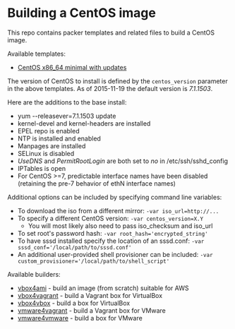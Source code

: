 Building a CentOS image
=======================

This repo contains packer templates and related files to build a CentOS image.

Available templates:

  * [CentOS x86_64 minimal with updates](centos-x86_64-updates.json)

The version of CentOS to install is defined by the `centos_version` parameter in the above templates. As of 2015-11-19 the default version is *7.1.1503*.

Here are the additions to the base install:

  * yum --releasever=7.1.1503 update
  * kernel-devel and kernel-headers are installed
  * EPEL repo is enabled
  * NTP is installed and enabled
  * Manpages are installed
  * SELinux is disabled
  * *UseDNS* and *PermitRootLogin* are both set to *no* in /etc/ssh/sshd_config
  * IPTables is open
  * For CentOS >=7, predictable interface names have been disabled (retaining the pre-7 behavior of ethN interface names)

Additional options can be included by specifying command line variables:

  * To download the iso from a different mirror: `-var iso_url=http://...`
  * To specify a different CentOS version: `-var centos_version=X.Y`
    * You will most likely also need to pass iso_checksum and iso_url
  * To set root's password hash: `-var root_hash='encrypted_string'`
  * To have sssd installed specify the location of an sssd.conf: `-var sssd_conf='/local/path/to/sssd.conf'`
  * An additional user-provided shell provisioner can be included: `-var custom_provisioner='/local/path/to/shell_script'`

Available builders:

  * [vbox4ami](AWS.md) - build an image (from scratch) suitable for AWS
  * [vbox4vagrant](VAGRANT.md) - build a Vagrant box for VirtualBox
  * [vbox4vbox](VIRTUALBOX.md) - build a box for VirtualBox
  * [vmware4vagrant](VAGRANT.md) - build a Vagrant box for VMware
  * [vmware4vmware](VMWARE.md) - build a box for VMware
